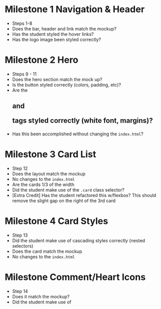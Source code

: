 # Milestone 1 Navigation & Header
- Steps 1-8
- Does the bar, header and link match the mockup?
- Has the student styled the hover links?
- Has the logo image been styled correctly?

# Milestone 2 Hero
- Steps 9 - 11
- Does the hero section match the mock up?
- Is the button styled correctly (colors, padding, etc)?
- Are the <h2> and <p> tags styled correctly (white font, margins)?
- Has this been accomplished without changing the `index.html`?

# Milestone 3 Card List
- Step 12
- Does the layout match the mockup
- No changes to the `index.html`
- Are the cards 1/3 of the width
- Did the student make use of the `.card` class selector?
- [Extra Credit] Has the student refactored this w/flexbox? This should remove the slight gap on the right of the 3rd card

# Milestone 4 Card Styles
- Step 13
- Did the student make use of cascading styles correctly (nested selectors)
- Does the card match the mockup
- No changes to the `index.html`

# Milestone Comment/Heart Icons
- Step 14
- Does it match the mockup?
- Did the student make use of 